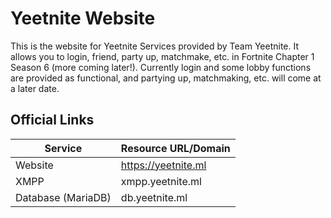 # Yeetnite Website

This is the website for Yeetnite Services provided by Team Yeetnite. It allows you to login, friend, party up, matchmake, etc. in Fortnite Chapter 1 Season 6 (more coming later!). Currently login and some lobby functions are provided as functional, and partying up, matchmaking, etc. will come at a later date.

## Official Links
| Service            | Resource URL/Domain     |
|--------------------|-------------------------|
| Website            | https://yeetnite.ml     |
| XMPP               | xmpp.yeetnite.ml        |
| Database (MariaDB) | db.yeetnite.ml          |
